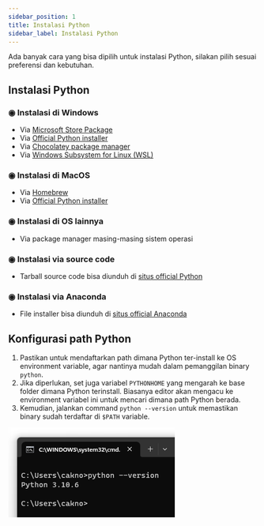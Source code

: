 ```yaml
---
sidebar_position: 1
title: Instalasi Python
sidebar_label: Instalasi Python
---
```


Ada banyak cara yang bisa dipilih untuk instalasi Python, silakan pilih sesuai preferensi dan kebutuhan.

## Instalasi Python

### ◉ Instalasi di Windows

- Via [Microsoft Store Package](https://apps.microsoft.com/store/detail/python-310/9PJPW5LDXLZ5?hl=en-id&gl=id&rtc=1)
- Via [Official Python installer](https://www.python.org/downloads/release/python-3106/)
- Via [Chocolatey package manager](https://community.chocolatey.org/packages/python/3.10.6)
- Via [Windows Subsystem for Linux (WSL)](https://learn.microsoft.com/en-us/windows/python/web-frameworks)

### ◉ Instalasi di MacOS

- Via [Homebrew](https://docs.brew.sh/Homebrew-and-Python)
- Via [Official Python installer](https://www.python.org/downloads/release/python-3106/)

### ◉ Instalasi di OS lainnya

- Via package manager masing-masing sistem operasi

### ◉ Instalasi via source code

- Tarball source code bisa diunduh di [situs official Python](https://www.python.org/downloads/release/python-3106/)

### ◉ Instalasi via Anaconda

- File installer bisa diunduh di [situs official Anaconda](https://www.anaconda.com/download/)

## Konfigurasi path Python

1. Pastikan untuk mendaftarkan path dimana Python ter-install ke OS environment variable, agar nantinya mudah dalam pemanggilan binary `python`.
2. Jika diperlukan, set juga variabel `PYTHONHOME` yang mengarah ke base folder dimana Python terinstall. Biasanya editor akan mengacu ke environment variabel ini untuk mencari dimana path Python berada.
3. Kemudian, jalankan command `python --version` untuk memastikan binary sudah terdaftar di `$PATH` variable.

![instalasi python](img/instalasi-python.png)
